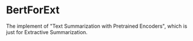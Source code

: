 # BertForExt
The implement of "Text Summarization with Pretrained Encoders", which is just for Extractive Summarization.
